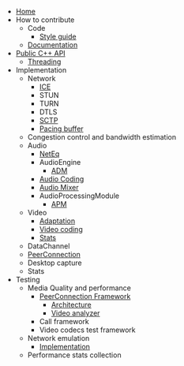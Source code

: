 *   [Home](/g3doc/index.md)
*   How to contribute
    *   Code
        * [Style guide](/g3doc/style-guide.md)
    *   [Documentation](/g3doc/how_to_write_documentation.md)
*   [Public C++ API](/api/g3doc/index.md)
    *   [Threading](/api/g3doc/threading_design.md)
*   Implementation
    *   Network
        *   [ICE](/p2p/g3doc/ice.md)
        *   STUN
        *   TURN
        *   DTLS
        *   [SCTP](/pc/g3doc/sctp_transport.md)
        *   [Pacing buffer](/modules/pacing/g3doc/index.md)
    *   Congestion control and bandwidth estimation
    *   Audio
        *   [NetEq](/modules/audio_coding/neteq/g3doc/index.md)
        *   AudioEngine
            *   [ADM](/modules/audio_device/g3doc/audio_device_module.md)
        *   [Audio Coding](/modules/audio_coding/g3doc/index.md)
        *   [Audio Mixer](/modules/audio_mixer/g3doc/index.md)
        *   AudioProcessingModule
            *   [APM](/modules/audio_processing/g3doc/audio_processing_module.md)
    *   Video
        *   [Adaptation](/video/g3doc/adaptation.md)
        *   [Video coding](/modules/video_coding/g3doc/index.md)
        *   [Stats](/video/g3doc/stats.md)
    *   DataChannel
    *   [PeerConnection](/pc/g3doc/peer_connection.md)
    *   Desktop capture
    *   Stats
*   Testing
    *   Media Quality and performance
        *   [PeerConnection Framework](/test/pc/e2e/g3doc/index.md)
            *   [Architecture](/test/pc/e2e/g3doc/architecture.md)
            *   [Video analyzer](/test/pc/e2e/g3doc/default_video_quality_analyzer.md)
        *   Call framework
        *   Video codecs test framework
    *   Network emulation
        *   [Implementation](/test/network/g3doc/index.md)
    *   Performance stats collection

